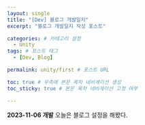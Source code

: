 ```yaml
---
layout: single
title: "[Dev] 블로그 개발일지"
excerpt: "블로그 개발일지 작성 포스트"

categories: # 카테고리 설정
  - Unity
tags: # 포스트 태그
  - [Dev, Blog]

permalink: unity/first # 포스트 URL

toc: true # 우측에 본문 목차 네비게이션 생성
toc_sticky: true # 본문 목차 네비게이션 고정 여부

---
```


**2023-11-06 개발**
오늘은 블로그 설정을 해봤다.